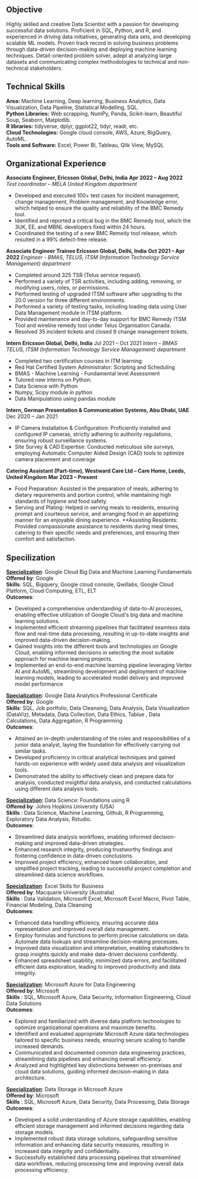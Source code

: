 ## Objective
Highly skilled and creative Data Scientist with a passion for developing successful data solutions. Proficient in SQL, Python, and R, and experienced in driving data initiatives, generating data sets, and developing scalable ML models. Proven track record in solving business problems through data-driven decision-making and deploying machine learning techniques. Detail-oriented problem solver, adept at analyzing large datasets and communicating complex methodologies to technical and non-technical stakeholders.

## Technical Skills
**Area:** Machine Learning, Deep learning, Business Analytics, Data Visualization, Data Pipeline, Statistical Modelling, SQL.
<br>**Python Libraries:** Web scrapping, NumPy, Panda, Scikit-learn, Beautiful Soup, Seaborn, Matplotlib.
<br>**R libraries:** tidyverse, dplyr, ggplot22, tidyr, readr, etc.
<br>**Cloud Technologies:** Google cloud console, AWS, Azure, BigQuery, AutoML.
<br>**Tools and Software:** Excel, Power BI, Tableau, Qlik View, MySQL

## Organizational Experience
**Associate Engineer, Ericsson Global, Delhi, India**                                                                                               **Apr 2022 – Aug 2022**
<em>Test coordinator – MELA United Kingdom department</em>
- Developed and executed 100+ test cases for incident management, change management, Problem management, and Knowledge error, which helped to ensure the quality and reliability of the BMC Remedy tool.
- Identified and reported a critical bug in the BMC Remedy tool, which the 3UK, EE, and MBNL developers fixed within 24 hours.
- Coordinated the testing of a new BMC Remedy tool release, which resulted in a 99% defect-free release.

**Associate Engineer Trainee Ericsson Global, Delhi, India**                                                                                **Oct 2021 – Apr 2022**
<em>Engineer  - BMAS, TELUS, ITSM (Information Technology Service Management) department</em>
- Completed around 325 TSR (Telus service request).
- Performed a variety of TSR activities, including adding, removing, or modifying users, roles, or permissions.
- Performed testing of upgraded ITSM software after upgrading to the 20.0 version for three different environments.
- Performed a variety of testing tasks, including loading data using User Data Management module in ITSM platform.
- Provided maintenance and day-to-day support for BMC Remedy ITSM Tool and wireline remedy tool under Telus Organisation Canada.
- Resolved 35 incident tickets and closed 9 change management tickets.

**Intern Ericsson Global, Delhi, India**                                                                                                                             Jul 2021 – Oct 2021
<em>Intern  - BMAS TELUS, ITSM (Information Technology Service Management) department</em>
- Completed two certification courses in ITM learning:
- Red Hat Certified System Administrator: Scripting and Scheduling
- BMAS - Machine Learning - Fundamental level Assessment
- Tutored new interns on Python:
- Data Science with Python
- Numpy, Scipy module in python
- Data Manipulations using pandas module

**Intern, German Presentation & Communication Systems, Abu Dhabi, UAE**                                            Dec 2020 – Jan 2021
- IP Camera Installation & Configuration: Proficiently installed and configured IP cameras, strictly adhering to authority regulations, ensuring robust surveillance systems.
- Site Survey & CAD Expertise: Conducted meticulous site surveys, employing Automatic Computer Aided Design (CAD) tools to optimize camera placement and coverage


**Catering Assistant (Part-time), Westward Care Ltd – Care Home, Leeds, United Kingdom**                                                 **Mar 2023 – Present**
- Food Preparation: Assisted in the preparation of meals, adhering to dietary requirements and portion control, while maintaining high standards of hygiene and food safety.
- Serving and Plating: Helped in serving meals to residents, ensuring prompt and courteous service, and arranging food in an appetizing manner for an enjoyable dining experience.
**Assisting Residents: Provided compassionate assistance to residents during meal times, catering to their specific needs and preferences, and ensuring their comfort and satisfaction.


## Specilization
**<u>Specialization</u>**: Google Cloud Big Data and Machine Learning Fundamentals
<br>**Offered by**: Google
<br>**Skills**: SQL, Bigquery, Google cloud console, Qwillabs, Google Cloud Platform, Cloud Computing, ETL, ELT
<br>**Outcomes**:
-	Developed a comprehensive understanding of data-to-AI processes, enabling effective utilization of Google Cloud's big data and machine learning solutions.
-	Implemented efficient streaming pipelines that facilitated seamless data flow and real-time data processing, resulting in up-to-date insights and improved data-driven decision-making.
-	Gained insights into the different tools and technologies on Google Cloud, enabling informed decisions in selecting the most suitable approach for machine learning projects.
-	Implemented an end-to-end machine learning pipeline leveraging Vertex AI and AutoML, streamlining development and deployment of machine learning models, leading to accelerated model delivery and improved model performance

**<u>Specialization</u>**: Google Data Analytics Professional Certificate
<br>**Offered by**: Google
<br>**Skills**: SQL, Job portfolio, Data Cleansing, Data Analysis, Data Visualization (DataViz), Metadata, Data Collection, 
              Data Ethics, Tablue , Data Calculations, Data Aggregation, R Programming
<br>**Outcomes**:
-	Attained an in-depth understanding of the roles and responsibilities of a junior data analyst, laying the foundation for effectively carrying out similar tasks.
-	Developed proficiency in critical analytical techniques and gained hands-on experience with widely used data analysis and visualization tools.
-	Demonstrated the ability to effectively clean and prepare data for analysis, conducted insightful data analysis, and conducted calculations using different data analysis tools.

**<u>Specialization</u>**: Data Science: Foundations using R
<br>**Offered by**: Johns Hopkins University (USA)
<br>**Skills** : Data Science, Machine Learning, Github, R Programming, Exploratory Data Analysis, Rstudio.
<br>**Outcomes**:
-	Streamlined data analysis workflows, enabling informed decision-making and improved data-driven strategies.
-	Enhanced research integrity, producing trustworthy findings and fostering confidence in data-driven conclusions.
-	Improved project efficiency, enhanced team collaboration, and simplified project tracking, leading to successful project completion and streamlined data science workflows.

**<u>Specialization</u>**: Excel Skills for Business 
<br>**Offered by**: Macquarie University (Australia)
<br>**Skills** : Data Validation, Microsoft Excel, Microsoft Excel Macro, Pivot Table, Financial Modeling, Data Cleansing 
<br>**Outcomes**:
-	Enhanced data handling efficiency, ensuring accurate data representation and improved overall data management.
-	Employ formulas and functions to perform precise calculations on data. Automate data lookups and streamline decision-making processes.
-	Improved data visualization and interpretation, enabling stakeholders to grasp insights quickly and make data-driven decisions confidently.
-	Enhanced spreadsheet usability, minimized data errors, and facilitated efficient data exploration, leading to improved productivity and data integrity.

**<u>Specialization</u>**: Microsoft Azure for Data Engineering 
<br>**Offered by**: Microsoft
<br>**Skills** : SQL, Microsoft Azure, Data Security, Information Engineering, Cloud Data Solutions
<br>**Outcomes**:
-	Explored and familiarized with diverse data platform technologies to optimize organizational operations and maximize benefits.
-	Identified and evaluated appropriate Microsoft Azure data technologies tailored to specific business needs, ensuring secure scaling to handle increased demands.
-	Communicated and documented common data engineering practices, streamlining data pipelines and enhancing overall efficiency.
-	Analyzed and highlighted key distinctions between on-premises and cloud data solutions, guiding informed decision-making in data architecture.

**<u>Specialization</u>**: Data Storage in Microsoft Azure 
<br>**Offered by**: Microsoft
<br>**Skills** : SQL, Microsoft Azure, Data Security, Data Processing, Data Storage
<br>**Outcomes**:
-	Developed a solid understanding of Azure storage capabilities, enabling efficient storage management and informed decisions regarding data storage models.
-	Implemented robust data storage solutions, safeguarding sensitive information and enhancing data security measures, resulting in increased data integrity and confidentiality.
-	Successfully established data processing pipelines that streamlined data workflows, reducing processing time and improving overall data processing efficiency.


  



